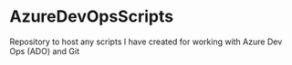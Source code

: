 # AzureDevOpsScripts
Repository to host any scripts I have created for working with Azure Dev Ops (ADO) and Git
